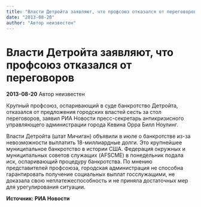 ```yaml
---
title: "Власти Детройта заявляют, что профсоюз отказался от переговоров"
date: "2013-08-20"
author: "Автор неизвестен"
---
```


# Власти Детройта заявляют, что профсоюз отказался от переговоров

**2013-08-20** Автор неизвестен

Крупный профсоюз, оспаривающий в суде банкротство Детройта, отказался от предложения городских властей сесть за стол переговоров, заявил РИА Новости пресс-секретарь антикризисного управляющего администрации города Кевина Орра Билл Ноулинг.

Власти Детройта (штат Мичиган) объявили в июле о банкротстве из-за невозможности выплатить 18-миллиардные долги. Это крупнейшее муниципальное банкротство в истории США. Федерация окружных и муниципальных советов служащих (AFSCME) в понедельник подала иск, оспаривающий процедуру банкротства. По мнению представителей профсоюза, городская администрация не способна гарантировать получение социальных выплат госслужащими, не доказала свою неплатежеспособность и не приняла достаточных мер для урегулирования ситуации.

**Источник: РИА Новости**